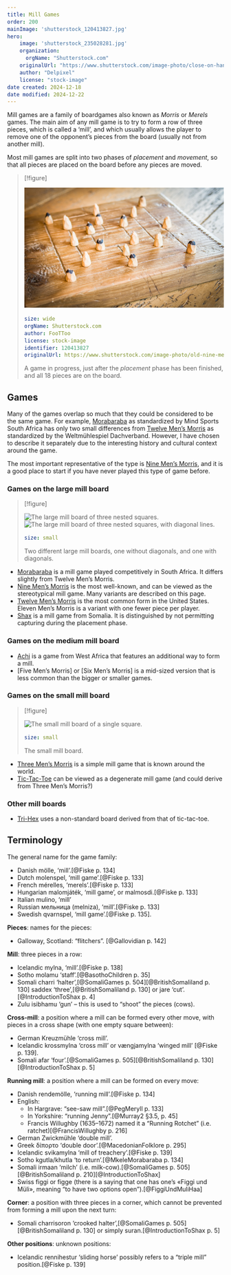 ```yaml
---
title: Mill Games
order: 200
mainImage: 'shutterstock_120413827.jpg'
hero:
    image: 'shutterstock_235028281.jpg'
    organization:
      orgName: "Shutterstock.com" 
    originalUrl: "https://www.shutterstock.com/image-photo/close-on-hand-old-man-playing-235028281"
    author: "Delpixel"
    license: "stock-image"
date created: 2024-12-18
date modified: 2024-12-22
---
```


Mill games are a family of boardgames also known as <em>Morris</em> or
<em>Merels</em> games. The main aim of any mill game is to try to form a row of
three pieces, which is called a ‘mill’, and which usually allows the player to
remove one of the opponent’s pieces from the board (usually not from another
mill).

Most mill games are split into two phases of *placement* and *movement*, so that
all pieces are placed on the board before any pieces are moved.

> [!figure]
> 
> ![A Nine Men’s Morris game, just after all pieces have been placed.](shutterstock_120413827.jpg)
>
> ```yaml
> size: wide
> orgName: Shutterstock.com
> author: FooTToo
> license: stock-image
> identifier: 120413827
> originalUrl: https://www.shutterstock.com/image-photo/old-nine-mens-morris-board-on-120413827
> ```
> 
> A game in progress, just after the *placement* phase has been finished, and all 18 pieces are on the board.

## Games

Many of the games overlap so much that they could be considered to be the same game. For example, [Morabaraba](games/morabaraba/morabaraba.md) as standardized by Mind Sports South Africa has only two small differences from [Twelve Men’s Morris](games/nine-mens-morris/nine-mens-morris.md#Twelve%20Men’s%20Morris) as standardized by the <span class="noun" lang="de">Weltmühlespiel Dachverband</span>. However, I have chosen to describe it separately due to the interesting history and cultural context around the game.

The most important representative of the type is [Nine Men’s Morris](games/nine-mens-morris/nine-mens-morris.md), and it is a good place to start if you have never played this type of game
before.

### Games on the large mill board

> [!figure]
> 
> ![The large mill board of three nested squares.](large_merels.svg)
> ![The large mill board of three nested squares, with diagonal lines.](large_merels_with_diagonals.svg)
>
> ```yaml
> size: small
> ```
> Two different large mill boards, one without diagonals, and one with diagonals.

* [Morabaraba](games/morabaraba/morabaraba.md) is a mill game played competitively in South Africa. It differs slightly from Twelve Men’s Morris.
* [Nine Men’s Morris](games/nine-mens-morris/nine-mens-morris.md) is the most well-known, and can be viewed as the stereotypical mill game. Many variants are described on this page.
* [Twelve Men’s Morris](games/nine-mens-morris/nine-mens-morris.md#Twelve%20Men’s%20Morris) is the most common form in the United States. Eleven Men’s Morris is a variant with one fewer piece per player.
* [Shax](games/shax/shax.md) is a mill game from Somalia. It is distinguished by not permitting capturing during the placement phase.

### Games on the medium mill board

* [Achi](games/achi/achi.md) is a game from West Africa that features an additional way to form a mill.
* [Five Men’s Morris] or [Six Men’s Morris] is a mid-sized version that is less common than the bigger or smaller games.

### Games on the small mill board

> [!figure]
>
> ![The small mill board of a single square.](small_merels.svg)
>
> ```yaml
> size: small
> ```
>
> The small mill board.

* [Three Men’s Morris](games/three-mens-morris/three-mens-morris.md) is a simple mill game that is known around the world.
* [Tic-Tac-Toe](games/tic-tac-toe/tic-tac-toe.md) can be viewed as a degenerate mill game (and could derive from Three Men’s Morris?)

### Other mill boards

* [Tri-Hex](games/tri-hex/tri-hex.md) uses a non-standard board derived from that of tic-tac-toe.

## Terminology

The general name for the game family:

* Danish <span lang="da">mölle</span>, ‘mill’.[@Fiske p. 134]
* Dutch <span lang="nl">molenspel</span>, ‘mill game’.[@Fiske p. 133]
* French <span lang="fr">mérelles</span>, ‘merels’.[@Fiske p. 133]
* Hungarian <span lang="hu">malomjáték</span>, ‘mill game’, or <span lang="hu">malmosdi</span>.[@Fiske p. 133]
* Italian <span lang="it">mulino</span>, ‘mill’
* Russian <span lang="ru">мельница</span> (<span lang="ru-Latn">melniza</span>), ‘mill’.[@Fiske p. 133]
* Swedish <span lang="sv">qvarnspel</span>, ‘mill game’.[@Fiske p. 135].

**Pieces**: names for the pieces:

* Galloway, Scotland: “flitchers”. [@Gallovidian p. 142]

**Mill**: three pieces in a row:

* Icelandic <span lang="is">mylna</span>, ‘mill’.[@Fiske p. 138]
* Sotho <span lang="st">molamu</span> ‘staff’.[@BasothoChildren p. 35]
* Somali <span lang="so">charri</span> ‘halter’,[@SomaliGames p. 504][@BritishSomaliland p. 130] <Pronounce lang="so" pronouncer="ahmed_aw_abdi">saddex</Pronounce> ‘three’,[@BritishSomaliland p. 130] or <span lang="so">jare</span> ‘cut’.[@IntroductionToShax p. 4]
* Zulu <Pronounce pronouncer="Lungii"  lang="zu">isibhamu</Pronounce> ‘gun’ – this is used to “shoot” the pieces (cows).

**Cross-mill**: a position where a mill can be formed every other move, with
pieces in a cross shape (with one empty square between):

* German <Pronounce lang="de"  pronouncer='Bartleby'>Kreuzmühle</Pronounce> ‘cross mill’.
* Icelandic <span lang="is">krossmylna</span> ‘cross mill’ or <span lang="is">vængjamylna</span> ‘winged mill’ [@Fiske p. 139].
* Somali <Pronounce lang="so"  pronouncer='ahmed_aw_abdi'>afar</Pronounce> ‘four’.[@SomaliGames p. 505][@BritishSomaliland p. 130][@IntroductionToShax p. 5]

**Running mill**: a position where a mill can be formed on every move:

* Danish <span lang="da">rendemölle</span>, ‘running mill’.[@Fiske p. 134]
* English:
    * In Hargrave: “see-saw mill”.[@PegMeryll p. 133]
    * In Yorkshire: “running Jenny”.[@Murray2 §3.5, p. 45]
    * Francis Willughby (1635–1672) named it a “Running Rotchet” (i.e. ratchet)[@FrancisWillughby p. 216]
* German <Pronounce lang="de"  pronouncer='Thonatas'>Zwickmühle</Pronounce> ‘double mill’.
* Greek <Pronounce lang="el"  pronouncer='jpapa'>δίπορτο</Pronounce> ‘double door’.[@MacedonianFolklore p. 295]
* Icelandic <span lang="is">svikamylna</span> ‘mill of treachery’.[@Fiske p. 139]
* Sotho <span lang="st">kgutla</span>/<span lang="st">khutla</span> ‘to return’.[@MkeleMorabaraba p. 134]
* Somali <span lang="so">irmaan</span> ‘milch’ (i.e. milk-cow).[@SomaliGames p. 505][@BritishSomaliland p. 210][@IntroductionToShax]
* Swiss <Pronounce lang="gsw"  pronouncer="kuusikuusta">figgi</Pronounce> or <span lang="gsw">figge</span> (there is a saying that one has one’s <span lang="gsw">«Figgi und Müli»</span>, meaning “to have two options open”).[@FiggiUndMuliHaa]

**Corner**: a position with three pieces in a corner, which cannot be prevented
from forming a mill upon the next turn:

* Somali <span lang="so">charrisoron</span> ‘crooked halter’,[@SomaliGames p. 505][@BritishSomaliland p. 130] or simply <span lang="so">suran</span>.[@IntroductionToShax p. 5]

**Other positions**: unknown positions:

* Icelandic <Pronounce lang="is" pronouncer="wertxi">rennihestur</Pronounce> ‘sliding horse’ possibly refers to a “triple mill” position.[@Fiske p. 139]
